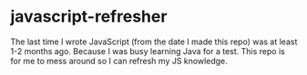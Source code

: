 # javascript-refresher
The last time I wrote JavaScript (from the date I made this repo) was at least 1-2 months ago. Because I was busy learning Java for a test. This repo is for me to mess around so I can refresh my JS knowledge.
